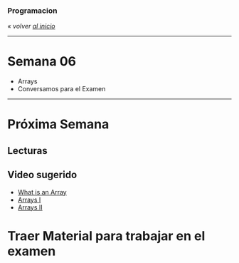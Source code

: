 ### Programacion
*« volver [al inicio](https://github.com/sergiomajluf/programacion)*

---

# Semana 06

* Arrays
* Conversamos para el Examen

---



# Próxima Semana
## Lecturas


## Video sugerido
* [What is an Array](https://www.youtube.com/watch?v=NptnmWvkbTw)
* [Arrays I](https://www.acamica.com/clases/391/programacion-creativa-con-processing/arrays)
* [Arrays II](https://www.acamica.com/clases/410/programacion-creativa-con-processing/arrays-ii)	


# Traer Material para trabajar en el examen
